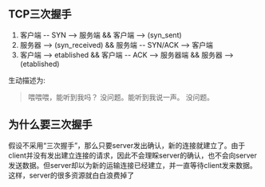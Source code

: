 ## TCP三次握手
1. 客户端 -- SYN --> 服务端   &&  客户端 --> (syn_sent)
2. 服务器 --> (syn_received) && 服务端 -- SYN/ACK --> 客户端
3. 客户端 --> etablished  && 客户端 -- ACK --> 服务器端  && 服务器 --> (etablished)


生动描述为:    
> 喂喂喂，能听到我吗？
> 没问题。能听到我说一声。
> 没问题。

## 为什么要三次握手
假设不采用“三次握手”，那么只要server发出确认，新的连接就建立了。由于client并没有发出建立连接的请求，因此不会理睬server的确认，也不会向server发送数据。但server却以为新的运输连接已经建立，并一直等待client发来数据。这样，server的很多资源就白白浪费掉了

